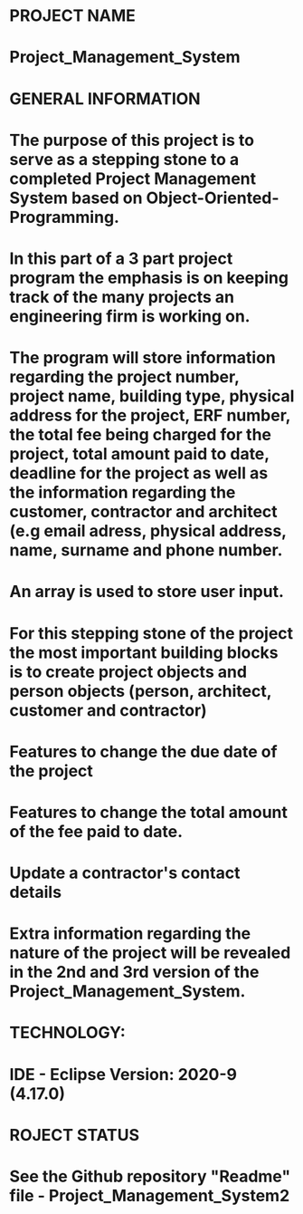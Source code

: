 # PROJECT NAME

# Project_Management_System

# GENERAL INFORMATION 

# The purpose of this project is to serve as a stepping stone to a completed Project Management System based on Object-Oriented-Programming.
# In this part of a 3 part project program the emphasis is on keeping track of the many projects an engineering firm is working on.
# The program will store information regarding the project number, project name, building type, physical address for the project, ERF number, the total fee being charged for the project, total amount paid to date, deadline for the project as well as the information regarding the customer, contractor and architect (e.g email adress, physical address, name, surname and phone number.
# An array is used to store user input.
# For this stepping stone of the project the most important building blocks is to create project objects and person objects (person, architect, customer and contractor)
# Features to change the due date of the project
# Features to change the total amount of the fee paid to date.
# Update a contractor's contact details
# Extra information regarding the nature of the project will be revealed in the 2nd and 3rd version of the Project_Management_System.

# TECHNOLOGY:

# IDE - Eclipse Version: 2020-9 (4.17.0)

# ROJECT STATUS

# See the Github repository "Readme" file - Project_Management_System2 

